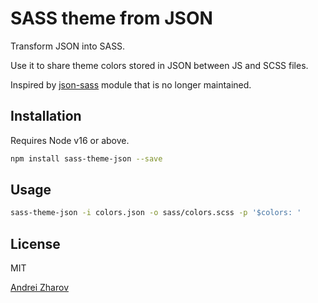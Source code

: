 SASS theme from JSON
=======
Transform JSON into SASS.

Use it to share theme colors stored in JSON between JS and SCSS files.

Inspired by [json-sass](https://github.com/indexzero/json-sass) module that is no longer maintained.

Installation
-----
Requires Node v16 or above.

```bash
npm install sass-theme-json --save
```

Usage
-----
```bash
sass-theme-json -i colors.json -o sass/colors.scss -p '$colors: ' 
```

License
-----
MIT

[Andrei Zharov](https://github.com/natalan)
